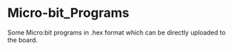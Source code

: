 # Micro-bit_Programs
Some Micro:bit programs in .hex format which can be directly uploaded to the board.
